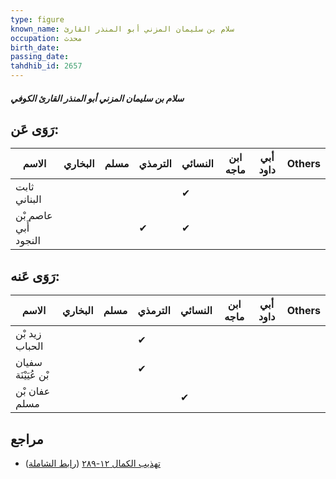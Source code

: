 ```yaml
---
type: figure
known_name: سلام بن سليمان المزني أبو المنذر القارئ
occupation: محدث
birth_date:
passing_date:
tahdhib_id: 2657
---
```

##### سلام بن سليمان المزني أبو المنذر القارئ الكوفي

## رَوَى عَن:
| الاسم                | البخاري | مسلم | الترمذي | النسائي | ابن ماجه | أبي داود | Others |
| -------------------- | ------- | ---- | ------- | ------- | -------- | -------- | ------ |
| ثابت البناني         |         |      |         | ✔       |          |          |        |
| عاصم بْن أَبي النجود |         |      | ✔       | ✔       |          |          |        |
## رَوَى عَنه:
| الاسم               | البخاري | مسلم | الترمذي | النسائي | ابن ماجه | أبي داود | Others |
| ------------------- | ------- | ---- | ------- | ------- | -------- | -------- | ------ |
| زيد بْن الحباب      |         |      | ✔       |         |          |          |        |
| سفيان بْن عُيَيْنَة |         |      | ✔       |         |          |          |        |
| عفان بْن مسلم       |         |      |         | ✔       |          |          |        |
## مراجع
- [تهذيب الكمال ١٢-٢٨٩](obsidian://open?vault=Tahdhib-al-Kamal&file=Figures/٢٦٥٧-سلام%20بن%20سليمان%20المزني%20أبو%20المنذر%20القارئ%20الكوفي) ([رابط الشاملة](https://shamela.ws/book/3722/6062))